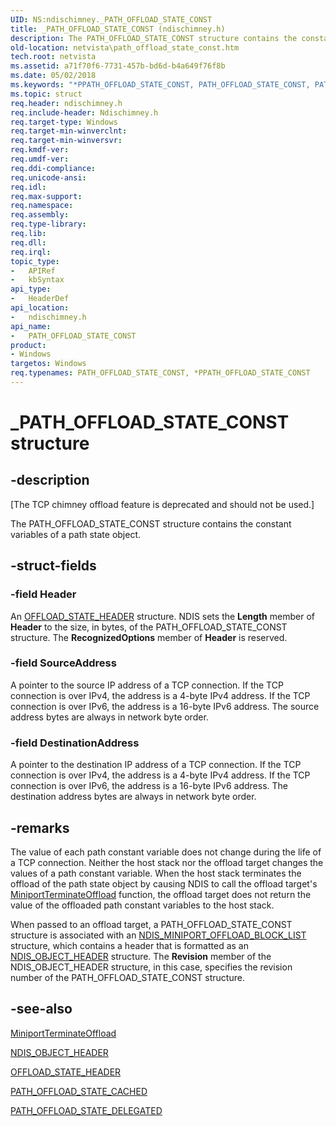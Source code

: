 ```yaml
---
UID: NS:ndischimney._PATH_OFFLOAD_STATE_CONST
title: _PATH_OFFLOAD_STATE_CONST (ndischimney.h)
description: The PATH_OFFLOAD_STATE_CONST structure contains the constant variables of a path state object.
old-location: netvista\path_offload_state_const.htm
tech.root: netvista
ms.assetid: a71f70f6-7731-457b-bd6d-b4a649f76f8b
ms.date: 05/02/2018
ms.keywords: "*PPATH_OFFLOAD_STATE_CONST, PATH_OFFLOAD_STATE_CONST, PATH_OFFLOAD_STATE_CONST structure [Network Drivers Starting with Windows Vista], PPATH_OFFLOAD_STATE_CONST, PPATH_OFFLOAD_STATE_CONST structure pointer [Network Drivers Starting with Windows Vista], _PATH_OFFLOAD_STATE_CONST, ndischimney/PATH_OFFLOAD_STATE_CONST, ndischimney/PPATH_OFFLOAD_STATE_CONST, netvista.path_offload_state_const, tcp_chim_struct_4412519c-3610-4f0a-a4c6-400ff661d205.xml"
ms.topic: struct
req.header: ndischimney.h
req.include-header: Ndischimney.h
req.target-type: Windows
req.target-min-winverclnt: 
req.target-min-winversvr: 
req.kmdf-ver: 
req.umdf-ver: 
req.ddi-compliance: 
req.unicode-ansi: 
req.idl: 
req.max-support: 
req.namespace: 
req.assembly: 
req.type-library: 
req.lib: 
req.dll: 
req.irql: 
topic_type:
-	APIRef
-	kbSyntax
api_type:
-	HeaderDef
api_location:
-	ndischimney.h
api_name:
-	PATH_OFFLOAD_STATE_CONST
product:
- Windows
targetos: Windows
req.typenames: PATH_OFFLOAD_STATE_CONST, *PPATH_OFFLOAD_STATE_CONST
---
```


# _PATH_OFFLOAD_STATE_CONST structure


## -description


<p class="CCE_Message">[The TCP chimney offload feature is deprecated and should not be used.]

The PATH_OFFLOAD_STATE_CONST structure contains the constant variables of a path state object.


## -struct-fields




### -field Header

An 
     <a href="https://msdn.microsoft.com/library/windows/hardware/ff569062">OFFLOAD_STATE_HEADER</a> structure. NDIS
     sets the 
     <b>Length</b> member of 
     <b>Header</b> to the size, in bytes, of the PATH_OFFLOAD_STATE_CONST structure. The 
     <b>RecognizedOptions</b> member of 
     <b>Header</b> is reserved.


### -field SourceAddress

A pointer to the source IP address of a TCP connection. If the TCP connection is over IPv4, the
     address is a 4-byte IPv4 address. If the TCP connection is over IPv6, the address is a 16-byte IPv6
     address. The source address bytes are always in network byte order.


### -field DestinationAddress

A pointer to the destination IP address of a TCP connection. If the TCP connection is over IPv4,
     the address is a 4-byte IPv4 address. If the TCP connection is over IPv6, the address is a 16-byte IPv6
     address. The destination address bytes are always in network byte order.


## -remarks



The value of each path constant variable does not change during the life of a TCP connection. Neither
    the host stack nor the offload target changes the values of a path constant variable. When the host stack
    terminates the offload of the path state object by causing NDIS to call the offload target's 
    <a href="https://msdn.microsoft.com/1b808e3c-2d64-44c9-88d3-0a0311e1dc99">
    MiniportTerminateOffload</a> function, the offload target does not return the value of the offloaded
    path constant variables to the host stack.

When passed to an offload target, a PATH_OFFLOAD_STATE_CONST structure is associated with an 
    <a href="https://msdn.microsoft.com/ebc98e65-5d11-4c3d-aea1-dfad1434c093">
    NDIS_MINIPORT_OFFLOAD_BLOCK_LIST</a> structure, which contains a header that is formatted as an 
    <a href="https://msdn.microsoft.com/library/windows/hardware/ff566588">NDIS_OBJECT_HEADER</a> structure. The 
    <b>Revision</b> member of the NDIS_OBJECT_HEADER structure, in this case, specifies the revision number of
    the PATH_OFFLOAD_STATE_CONST structure.




## -see-also




<a href="https://msdn.microsoft.com/1b808e3c-2d64-44c9-88d3-0a0311e1dc99">MiniportTerminateOffload</a>



<a href="https://msdn.microsoft.com/library/windows/hardware/ff566588">NDIS_OBJECT_HEADER</a>



<a href="https://msdn.microsoft.com/library/windows/hardware/ff569062">OFFLOAD_STATE_HEADER</a>



<a href="https://msdn.microsoft.com/library/windows/hardware/ff569983">PATH_OFFLOAD_STATE_CACHED</a>



<a href="https://msdn.microsoft.com/library/windows/hardware/ff569985">PATH_OFFLOAD_STATE_DELEGATED</a>
 

 

